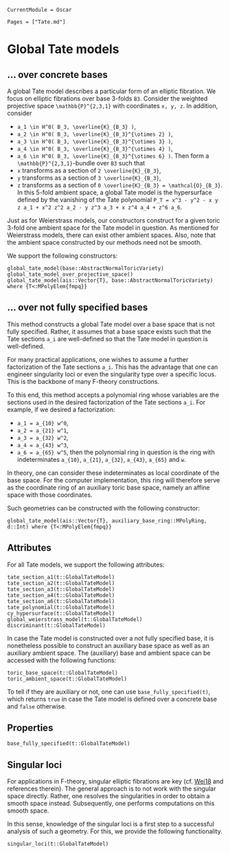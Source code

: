 ```@meta
CurrentModule = Oscar
```

```@contents
Pages = ["Tate.md"]
```

# Global Tate models

## ... over concrete bases

A global Tate model describes a particular form of an elliptic fibration.
We focus on elliptic fibrations over base 3-folds ``B3``. Consider
the weighted projective space ``\mathbb{P}^{2,3,1}`` with coordinates
``x, y, z``. In addition, consider
* ``a_1 \in H^0( B_3, \overline{K}_{B_3} )``,
* ``a_2 \in H^0( B_3, \overline{K}_{B_3}^{\otimes 2} )``,
* ``a_3 \in H^0( B_3, \overline{K}_{B_3}^{\otimes 3} )``,
* ``a_4 \in H^0( B_3, \overline{K}_{B_3}^{\otimes 4} )``,
* ``a_6 \in H^0( B_3, \overline{K}_{B_3}^{\otimes 6} )``.
Then form a ``\mathbb{P}^{2,3,1}``-bundle over ``B3`` such that
* ``x`` transforms as a section of ``2 \overline{K}_{B_3}``,
* ``y`` transforms as a section of ``3 \overline{K}_{B_3}``,
* ``z`` transforms as a section of ``0 \overline{K}_{B_3} = \mathcal{O}_{B_3}``.
In this 5-fold ambient space, a global Tate model is the hypersurface defined
by the vanishing of the Tate polynomial
``P_T = x^3 - y^2 - x y z a_1 + x^2 z^2 a_2 - y z^3 a_3 + x z^4 a_4 + z^6 a_6``.

Just as for Weierstrass models, our constructors construct for a given
toric 3-fold one ambient space for the Tate model in question. As mentioned
for Weierstrass models, there can exist other ambient spaces. Also, note that
the ambient space constructed by our methods need not be smooth.

We support the following constructors:
```@docs
global_tate_model(base::AbstractNormalToricVariety)
global_tate_model_over_projective_space()
global_tate_model(ais::Vector{T}, base::AbstractNormalToricVariety) where {T<:MPolyElem{fmpq}}
```

## ... over not fully specified bases

This method constructs a global Tate model over a base space that is not
fully specified. Rather, it assumes that a base space exists such that
the Tate sections ``a_i`` are well-defined so that the Tate model in
question is well-defined.

For many practical applications, one wishes to assume a further factorization
of the Tate sections ``a_i``. This has the advantage that one can engineer
singularity loci or even the singularity type over a specific locus. This is
the backbone of many F-theory constructions.

To this end, this method accepts a polynomial ring whose variables are the sections
used in the desired factorization of the Tate sections ``a_i``. For example, if we
desired a factorization:
* ``a_1 = a_{10} w^0``,
* ``a_2 = a_{21} w^1``,
* ``a_3 = a_{32} w^2``,
* ``a_4 = a_{43} w^3``,
* ``a_6 = a_{65} w^5``,
then the polynomial ring in question is the ring with indeterminates
``a_{10}``, ``a_{21}``, ``a_{32}``, ``a_{43}``, ``a_{65}`` and ``w``.

In theory, one can consider these indeterminates as local coordinate of the base space.
For the computer implementation, this ring will therefore serve as the coordinate
ring of an auxiliary toric base space, namely an affine space with those coordinates.

Such geometries can be constructed with the following constructor:
```@docs
global_tate_model(ais::Vector{T}, auxiliary_base_ring::MPolyRing, d::Int) where {T<:MPolyElem{fmpq}}
```


## Attributes

For all Tate models, we support the following attributes:
```@docs
tate_section_a1(t::GlobalTateModel)
tate_section_a2(t::GlobalTateModel)
tate_section_a3(t::GlobalTateModel)
tate_section_a4(t::GlobalTateModel)
tate_section_a6(t::GlobalTateModel)
tate_polynomial(t::GlobalTateModel)
cy_hypersurface(t::GlobalTateModel)
global_weierstrass_model(t::GlobalTateModel)
discriminant(t::GlobalTateModel)
```
In case the Tate model is constructed over a not fully specified base, it is
nonetheless possible to construct an auxiliary base space as well as an
auxiliary ambient space. The (auxiliary) base and ambient space can
be accessed with the following functions:
```@docs
toric_base_space(t::GlobalTateModel)
toric_ambient_space(t::GlobalTateModel)
```
To tell if they are auxiliary or not, one can use `base_fully_specified(t)`,
which returns `true` in case the Tate model is defined over a concrete base and
`false` otherwise.


## Properties

```@docs
base_fully_specified(t::GlobalTateModel)
```

## Singular loci

For applications in F-theory, singular elliptic fibrations are key
(cf. [Wei18](@cite) and references therein). The general approach is
to not work with the singular space directly. Rather, one resolves
the singularities in order to obtain a smooth space instead.
Subsequently, one performs computations on this smooth space.

In this sense, knowledge of the singular loci is a first step to
a successful analysis of such a geometry. For this, we provide
the following functionality.
```@docs
singular_loci(t::GlobalTateModel)
```
